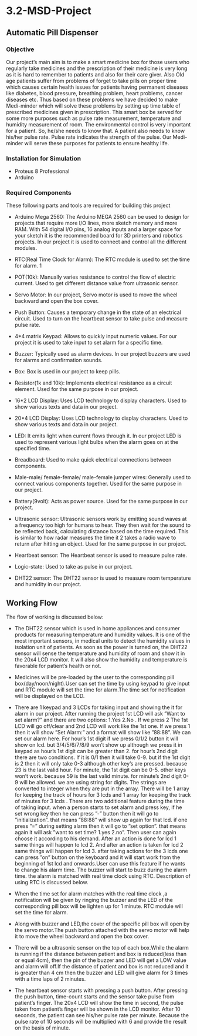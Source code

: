 # 3.2-MSD-Project

## Automatic Pill Dispenser 

### Objective
Our project’s main aim is to make a smart medicine box for those users
who regularly take medicines and the prescription of their medicine is very
long as it is hard to remember to patients and also for their care giver.
Also Old age patients suffer from problems of forget to take pills on proper
time which causes certain health issues for patients having permanent diseases like diabetes, blood pressure, breathing problem, heart problems,
cancer diseases etc. Thus based on these problems we have decided to
make Medi-minder which will solve these problems by setting up time
table of prescribed medicines given in prescription. This smart box be
served for some more purposes such as pulse rate measurement, temperature and humidity measurement of room. The environmental control is
very important for a patient. So, he/she needs to know that. A patient
also needs to know his/her pulse rate. Pulse rate indicates the strength
of the pulse. Our Medi-minder will serve these purposes for patients to
ensure healthy life.

### Installation for Simulation
- Proteus 8 Professional
- Arduino

### Required Components
These following parts and tools are required for building this project
- Arduino Mega 2560: The Arduino MEGA 2560 can be used to design for projects that require more I/O lines, more sketch memory and more RAM. With 54 digital I/O pins, 16 analog inputs and
a larger space for your sketch it is the recommended board for 3D
printers and robotics projects. In our project it is used to connect
and control all the different modules.

- RTC(Real Time Clock for Alarm): The RTC module is used
to set the time for alarm.
1
- POT(10k): Manually varies resistance to control the flow of electric
current. Used to get different distance value from ultrasonic sensor.
- Servo Motor: In our project, Servo motor is used to move the
wheel backward and open the box cover.
- Push Button: Causes a temporary change in the state of an electrical circuit. Used to turn on the heartbeat sensor to take pulse and
measure pulse rate.
- 4*4 matrix Keypad: Allows to quickly input numeric values. For
our project it is used to take input to set alarm for a specific time.
- Buzzer: Typically used as alarm devices. In our project buzzers
are used for alarms and confirmation sounds.
- Box: Box is used in our project to keep pills.
- Resistor(1k and 10k): Implements electrical resistance as a circuit
element. Used for the same purpose in our project.
- 16*2 LCD Display: Uses LCD technology to display characters.
Used to show various texts and data in our project.
- 20*4 LCD Display: Uses LCD technology to display characters.
Used to show various texts and data in our project.
- LED: It emits light when current flows through it. In our project
LED is used to represent various light bulbs when the alarm goes on
at the specified time.
- Breadboard: Used to make quick electrical connections between
components.
- Male-male/ female-female/ male-female jumper wires: Generally used to connect various components together. Used for the
same purpose in our project.
- Battery(9volt): Acts as power source. Used for the same purpose
in our project.
- Ultrasonic sensor: Ultrasonic sensors work by emitting sound
waves at a frequency too high for humans to hear. They then wait
for the sound to be reflected back, calculating distance based on the
time required. This is similar to how radar measures the time it
2
takes a radio wave to return after hitting an object. Used for the
same purpose in our project.
- Heartbeat sensor: The Heartbeat sensor is used to measure pulse
rate.
- Logic-state: Used to take as pulse in our project.
- DHT22 sensor: The DHT22 sensor is used to measure room temperature and humidity in our project.


## Working Flow
The flow of working is discussed below:
- The DHT22 sensor which is used in home appliances and consumer
products for measuring temperature and humidity values. It is one of
the most important sensors, in medical units to detect the humidity
values in isolation unit of patients. As soon as the power is turned
on, the DHT22 sensor will sense the temperature and humidity of
room and show it in the 20x4 LCD monitor. It will also show the
humidity and temperature is favorable for patient’s health or not.
- Medicines will be pre-loaded by the user to the corresponding pill
box(day/noon/night).User can set the time by using keypad to give
input and RTC module will set the time for alarm.The time set for
notification will be displayed on the LCD.

- There are 1 keypad and 3 LCDs for taking input and showing the it
for alarm in our project. After running the project 1st LCD will ask
”Want to set alarm?” and there are two options: 1.Yes 2.No . If we
press 2 The 1st LCD will go off/clear and 2nd LCD will work like the
1st one. If we press 1 then it will show ”Set Alarm:” and a format
will show like ”88:88”. We can set our alarm here. For hour’s 1st
digit if we press 0/1/2 button it will show on lcd. but 3/4/5/6/7/8/9
won’t show up although we press it in keypad as hour’s 1st digit can
be greater than 2. for hour’s 2nd digit there are two conditions. If
it is 0/1 then it will take 0-9. but if the 1st digit is 2 then it will
only take 0-3 although other key’s are pressed. because 23 is the
last valid hour. For minute, the 1st digit can be 0-5. other keys
won’t work. because 59 is the last valid minute. for minute’s 2nd
digit 0-9 will be allowed. we are using string for digits. The strings
are converted to integer when they are put in the array. There will
be 1 array for keeping the track of hours for 3 lcds and 1 array for
keeping the track of minutes for 3 lcds . There are two additional
feature during the time of taking input. when a person starts to set
alarm and press key, if he set wrong key then he can press ”-” button
then it will go to ”initialization”. that means ”88:88” will show up
again for that lcd. if one press ”=” during setting alarm then it will
go to ”set option”. that means again it will ask ”want to set time?
1.yes 2.no”. Then user can again choose it according to his demand.
After an action is done for lcd 1 same things will happen to lcd 2.
And after an action is taken for lcd 2 same things will happen for
lcd 3. after taking actions for the 3 lcds one can press ”on” button
on the keyboard and it will start work from the beginning of 1st
lcd and onwards.User can use this feature if he wants to change his
alarm time. The buzzer will start to buzz during the alarm time.
the alarm is matched with real time clock using RTC. Description of
using RTC is discussed below.
- When the time set for alarm matches with the real time clock ,a
notification will be given by ringing the buzzer and the LED of the
corresponding pill box will be lighten up for 1 minute. RTC module
will set the time for alarm.
- Along with buzzer and LED,the cover of the specific pill box will
open by the servo motor.The push button attached with the servo
motor will help it to move the wheel backward and open the box
cover.

- There will be a ultrasonic sensor on the top of each box.While the
alarm is running if the distance between patient and box is reduced(less than or equal 4cm), then the pin of the buzzer and LED
will get a LOW value and alarm will off.If the distance of patient
and box is not reduced and it is greater than 4 cm then the buzzer
and LED will give alarm for 3 times with a time laps of 2 minutes.
- The heartbeat sensor starts with pressing a push button. After pressing the push button, time-count starts and the sensor take pulse from
patient’s finger. The 20x4 LCD will show the time in second, the
pulse taken from patient’s finger will be shown in the LCD monitor.
After 10 seconds, the patient can see his/her pulse rate per minute.
Because the pulse rate of 10 seconds will be multiplied with 6 and
provide the result on the basis of minute.

